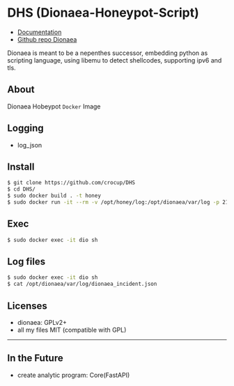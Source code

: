 # DHS (Dionaea-Honeypot-Script)
* [Documentation](https://dionaea.readthedocs.io/)
* [Github repo Dionaea](https://github.com/DinoTools/dionaea)

Dionaea is meant to be a nepenthes successor, embedding python as scripting language, using libemu to detect shellcodes, supporting ipv6 and tls.
## About 
Dionaea Hobeypot `Docker` Image

Logging
-------
* log_json

Install
-------------
```bash
$ git clone https://github.com/crocup/DHS
$ cd DHS/
$ sudo docker build . -t honey
$ sudo docker run -it --rm -v /opt/honey/log:/opt/dionaea/var/log -p 21:21 -p 80:80 -p 123:123 -p 443:443 -p 445:445 -p 1443:1443 -p 11211:11211 --name dio honey
```

Exec
--------
```bash
$ sudo docker exec -it dio sh
```

Log files
--------
```bash
$ sudo docker exec -it dio sh
$ cat /opt/dionaea/var/log/dionaea_incident.json
```

Licenses
--------
* dionaea: GPLv2+
* all my files MIT (compatible with GPL)
-------------

In the Future
--------
- create analytic program: Core(FastAPI)